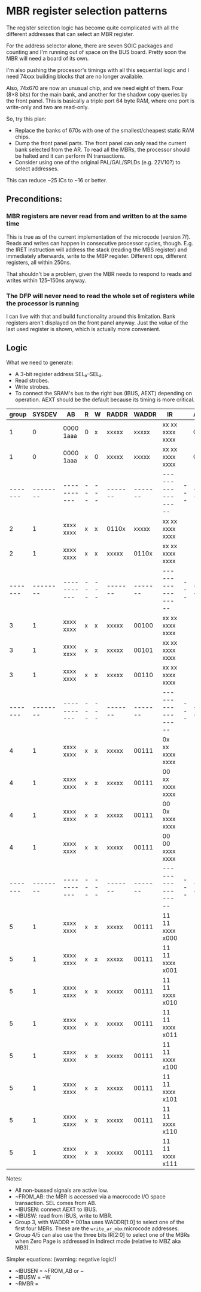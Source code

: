# MBR register selection patterns

The register selection logic has become quite complicated with all the
different addresses that can select an MBR register.

For the address selector alone, there are seven SOIC packages and
counting and I'm running out of space on the BUS board. Pretty soon
the MBR will need a board of its own.

I'm also pushing the processor's timings with all this sequential
logic and I need 74xxx building blocks that are no longer available.

Also, 74x670 are now an unusual chip, and we need eight of them. Four
(8×8 bits) for the main bank, and another for the shadow copy queries
by the front panel. This is basically a triple port 64 byte RAM, where
one port is write-only and two are read-only.

So, try this plan:

* Replace the banks of 670s with one of the smallest/cheapest static
  RAM chips.
* Dump the front panel parts. The front panel can only read the
  current bank selected from the AR. To read all the MBRs, the
  processor should be halted and it can perform IN transactions.
* Consider using one of the original PAL/GAL/SPLDs (e.g. 22V10?) to
  select addresses.
  
This can reduce ~25 ICs to ~16 or better.


## Preconditions:

### MBR registers are never read from and written to at the same time

This is true as of the current implementation of the microcode
(version 7f). Reads and writes can happen in consecutive processor
cycles, though. E.g. the IRET instruction will address the stack
(reading the MBS register) and immediately afterwards, write to the
MBP register. Different ops, different registers, all within 250ns.

That shouldn't be a problem, given the MBR needs to respond to reads
and writes within 125–150ns anyway.

### The DFP will never need to read the whole set of registers while the processor is running

I can live with that and build functionality around this
limitation. Bank registers aren't displayed on the front panel
anyway. Just the *value* of the last used register is shown, which is
actually more convenient.


## Logic

What we need to generate:

* A 3-bit register address SEL₀–SEL₂.
* Read strobes.
* Write strobes.
* To connect the SRAM's bus to the right bus (IBUS, AEXT) depending on
  operation. AEXT should be the default because its timing is more
  critical.



| group | SYSDEV | AB        | R | W | RADDR | WADDR | IR              |   | ABSEL | ZEROSEL | WADDRSEL | IRSEL | RMBR | WMBR | SEL | IBUSEN | IBUSW |
|-------|--------|-----------|---|---|-------|-------|-----------------|---|-------|---------|----------|-------|------|------|-----|--------|-------|
| 1     | 0      | 0000 1aaa | 0 | x | xxxxx | xxxxx | xx xx xxxx xxxx |   | 0     |         |          |       | 0    | 1    | aaa | 0      | 1     |
| 1     | 0      | 0000 1aaa | x | 0 | xxxxx | xxxxx | xx xx xxxx xxxx |   | 0     |         |          |       | 1    | 0    | aaa | 0      | 0     |
|-------|--------|-----------|---|---|-------|-------|-----------------|---|-------|---------|----------|-------|------|------|-----|--------|-------|
| 2     | 1      | xxxx xxxx | x | x | 0110x | xxxxx | xx xx xxxx xxxx |   |       | 0       |          |       | 0    | 1    | 000 | 0      | 1     |
| 2     | 1      | xxxx xxxx | x | x | xxxxx | 0110x | xx xx xxxx xxxx |   |       | 0       |          |       | 1    | 0    | 000 | 0      | 0     |
|-------|--------|-----------|---|---|-------|-------|-----------------|---|-------|---------|----------|-------|------|------|-----|--------|-------|
| 3     | 1      | xxxx xxxx | x | x | xxxxx | 00100 | xx xx xxxx xxxx |   |       |         | 0        | 1     | 0    | 1    | 000 | 1      | 1     |
| 3     | 1      | xxxx xxxx | x | x | xxxxx | 00101 | xx xx xxxx xxxx |   |       |         | 0        | 1     | 0    | 1    | 001 | 1      | 1     |
| 3     | 1      | xxxx xxxx | x | x | xxxxx | 00110 | xx xx xxxx xxxx |   |       |         | 0        | 1     | 0    | 1    | 010 | 1      | 1     |
|-------|--------|-----------|---|---|-------|-------|-----------------|---|-------|---------|----------|-------|------|------|-----|--------|-------|
| 4     | 1      | xxxx xxxx | x | x | xxxxx | 00111 | 0x xx xxxx xxxx |   |       |         | 0        | 1     | 0    | 1    | 011 | 1      | 1     |
| 4     | 1      | xxxx xxxx | x | x | xxxxx | 00111 | 00 xx xxxx xxxx |   |       |         | 0        | 1     | 0    | 1    | 011 | 1      | 1     |
| 4     | 1      | xxxx xxxx | x | x | xxxxx | 00111 | 00 0x xxxx xxxx |   |       |         | 0        | 1     | 0    | 1    | 011 | 1      | 1     |
| 4     | 1      | xxxx xxxx | x | x | xxxxx | 00111 | 00 00 xxxx xxxx |   |       |         | 0        | 1     | 0    | 1    | 011 | 1      | 1     |
|-------|--------|-----------|---|---|-------|-------|-----------------|---|-------|---------|----------|-------|------|------|-----|--------|-------|
| 5     | 1      | xxxx xxxx | x | x | xxxxx | 00111 | 11 11 xxxx x000 |   |       |         | 1        | 0     | 0    | 1    | 000 | 1      | 1     |
| 5     | 1      | xxxx xxxx | x | x | xxxxx | 00111 | 11 11 xxxx x001 |   |       |         | 1        | 0     | 0    | 1    | 001 | 1      | 1     |
| 5     | 1      | xxxx xxxx | x | x | xxxxx | 00111 | 11 11 xxxx x010 |   |       |         | 1        | 0     | 0    | 1    | 010 | 1      | 1     |
| 5     | 1      | xxxx xxxx | x | x | xxxxx | 00111 | 11 11 xxxx x011 |   |       |         | 1        | 0     | 0    | 1    | 011 | 1      | 1     |
| 5     | 1      | xxxx xxxx | x | x | xxxxx | 00111 | 11 11 xxxx x100 |   |       |         | 1        | 0     | 0    | 1    | 100 | 1      | 1     |
| 5     | 1      | xxxx xxxx | x | x | xxxxx | 00111 | 11 11 xxxx x101 |   |       |         | 1        | 0     | 0    | 1    | 101 | 1      | 1     |
| 5     | 1      | xxxx xxxx | x | x | xxxxx | 00111 | 11 11 xxxx x110 |   |       |         | 1        | 0     | 0    | 1    | 110 | 1      | 1     |
| 5     | 1      | xxxx xxxx | x | x | xxxxx | 00111 | 11 11 xxxx x111 |   |       |         | 1        | 0     | 0    | 1    | 111 | 1      | 1     |

Notes:

* All non-bussed signals are active low.
* ~FROM_AB: the MBR is accessed via a macrocode I/O space transaction. SEL comes from AB.
* ~IBUSEN: connect AEXT to IBUS.
* ~IBUSW: read from IBUS, write to MBR.
* Group 3, with WADDR = 001aa uses WADDR[1:0] to select one of the first four MBRs. These
  are the `write_ar_mbx` microcode addresses.
* Group 4/5 can also use the three bits IR[2:0] to select one of the MBRs when Zero Page is
  addressed in Indirect mode (relative to MBZ aka MB3).

Simpler equations: (warning: negative logic!)

* ~IBUSEN = ~FROM_AB or ~
* ~IBUSW = ~W
* ~RMBR = 
